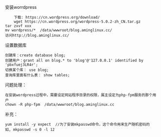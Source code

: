 
安装worrdpress

        下载: https://cn.wordpress.org/download/
        wget https://cn.wordpress.org/wordpress-5.0.2-zh_CN.tar.gz
	tar zxvf xxx
	mv wordpress/*  /data/wwwroot/blog.aminglinux.cc/
	访问http://blog.aminglinux.cc/

设置数据库

	创建库：create database blog;
	创建用户：grant all on blog.* to 'blog'@'127.0.0.1' identified by 'pbxfuej3LR4r';
	切换某个库： use blog;
	查询库里面有什么表： show tables;

问题处理：

	在安装wordpress过程中，需要设定网站程序目录的权限，属主设定为php-fpm服务的那个用户
	chown -R php-fpm  /data/wwwroot/blog.aminglinux.cc


补充：

	yum install -y expect  //为了安装mkpasswd命令，这个命令用来生产随机密码的
	如, mkpasswd -s 0 -l 12


